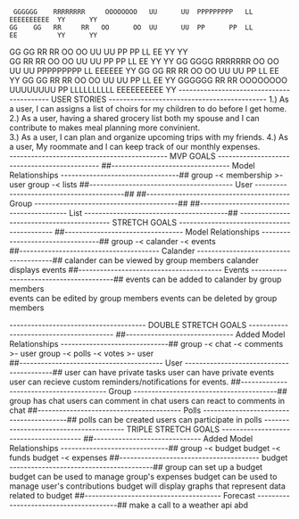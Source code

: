      GGGGGG    RRRRRRRR     OOOOOOOO   UU      UU  PPPPPPPPP   LL          EEEEEEEEEE  YY      YY      
    GG    GG   RR     RR   OO      OO  UU      UU  PP      PP  LL          EE          YY      YY
   GG      GG  RR      RR  OO      OO  UU      UU  PP      PP  LL          EE           YY    YY      
   GG          RR     RR   OO      OO  UU      UU  PP      PP  LL          EE            YY  YY 
   GG    GGGG  RRRRRRR     OO      OO  UU      UU  PPPPPPPPP   LL          EEEEEE          YY 
   GG      GG  RR    RR    OO      OO  UU      UU  PP          LL          EE              YY
    GG    GG   RR     RR   OO      OO  UU      UU  PP          LL          EE              YY
     GGGGGG    RR      RR   OOOOOOOO    UUUUUUUU   PP          LLLLLLLLLL  EEEEEEEEEE      YY
------------------------------------------ USER STORIES --------------------------------------------
    1.) As a user, I can assigns a list of choirs for my children to do before I get home. 
    2.) As a user, having a shared grocery list both my spouse and I can contribute to makes meal 
    planning more convinient.   
    3.) As a user, I can plan and organize upcoming trips with my friends.
    4.) As a user, My roommate and I can keep track of our monthly expenses.  
-------------------------------------------- MVP GOALS ---------------------------------------------
    ##--------------------------------- Model Relationships ---------------------------------##
        group -< membership >- user 
        group -< lists
    ##---------------------------------------- User -----------------------------------------##
        <!-- user can create account  -->
        <!-- user can login -->
        <!-- user can edit account details -->
        <!-- user can delete account -->
    ##---------------------------------------- Group ----------------------------------------##
        <!-- group can be created -->
        <!-- users can be invited to and join group -->
        <!-- group can have many lists (for tasks, grocieries, etc) -->
    ##----------------------------------------- List ----------------------------------------##
        <!-- lists can be created by group memebers -->
        <!-- lists can be edited by group memebers  -->
        <!-- lists can be deleted by group memebers -->
------------------------------------------ STRETCH GOALS -------------------------------------------
    ##--------------------------------- Model Relationships ---------------------------------##
        group -< calander -< events        
    ##--------------------------------------- Calander --------------------------------------##
        calander can be viewed by group members
        calander displays events
    ##---------------------------------------- Events ---------------------------------------##
        events can be added to calander by group members  
        events can be edited by group members
        events can be deleted by group members 
    
-------------------------------------- DOUBLE STRETCH GOALS ----------------------------------------
    ##------------------------------ Added Model Relationships ------------------------------##
        group -< chat -< comments >- user 
        group -< polls -< votes >- user  
    ##---------------------------------------- User -----------------------------------------##
        user can have private tasks
        user can have private events
        user can recieve custom reminders/notifications for events.
    ##---------------------------------------- Group ----------------------------------------##
        group has chat 
        users can comment in chat 
        users can react to comments in chat
    ##---------------------------------------- Polls ----------------------------------------##
        polls can be created 
        users can participate in polls
--------------------------------------- TRIPLE STRETCH GOALS ---------------------------------------
    ##------------------------------ Added Model Relationships ------------------------------##
        group -< budget 
        budget -< funds 
        budget -< expenses 
    ##--------------------------------------- budget ----------------------------------------##
        group can set up a budget 
        budget can be used to manage group's expenses
        budget can be used to manage user's contributions
        budget will display graphs that represent data related to budget
    ##-------------------------------------- Forecast ---------------------------------------##
        make a call to a weather api abd 